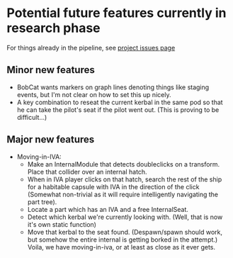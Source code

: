 # Potential future features currently in research phase

For things already in the pipeline, see [project issues page](https://github.com/Mihara/RasterPropMonitor/issues)

## Minor new features

* BobCat wants markers on graph lines denoting things like staging events, but I'm not clear on how to set this up nicely.
* A key combination to reseat the current kerbal in the same pod so that he can take the pilot's seat if the pilot went out. (This is proving to be difficult...)

## Major new features

* Moving-in-IVA:
    * Make an InternalModule that detects doubleclicks on a transform. Place that collider over an internal hatch.
    * When in IVA player clicks on that hatch, search the rest of the ship for a habitable capsule with IVA in the direction of the click (Somewhat non-trivial as it will require intelligently navigating the part tree).
    * Locate a part which has an IVA and a free InternalSeat.
    * Detect which kerbal we're currently looking with. (Well, that is now it's own static function)
    * Move that kerbal to the seat found. (Despawn/spawn should work, but somehow the entire internal is getting borked in the attempt.)
      Voila, we have moving-in-iva, or at least as close as it ever gets.
